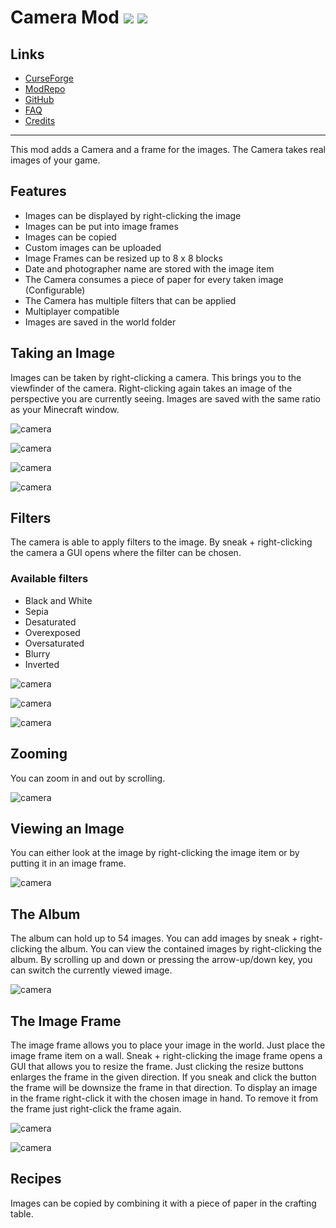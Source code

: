 # Camera Mod ![](http://cf.way2muchnoise.eu/full_289310_downloads.svg) ![](http://cf.way2muchnoise.eu/versions/289310.svg)

## Links
- [CurseForge](https://www.curseforge.com/minecraft/mc-mods/camera-mod)
- [ModRepo](https://modrepo.de/minecraft/camera/overview)
- [GitHub](https://github.com/henkelmax/camera)
- [FAQ](https://modrepo.de/minecraft/camera/faq)
- [Credits](https://modrepo.de/minecraft/camera/credits)

---

This mod adds a Camera and a frame for the images. The Camera takes real images of your game.

## Features

- Images can be displayed by right-clicking the image
- Images can be put into image frames
- Images can be copied
- Custom images can be uploaded
- Image Frames can be resized up to 8 x 8 blocks
- Date and photographer name are stored with the image item
- The Camera consumes a piece of paper for every taken image (Configurable)
- The Camera has multiple filters that can be applied
- Multiplayer compatible
- Images are saved in the world folder

## Taking an Image

Images can be taken by right-clicking a camera. 
This brings you to the viewfinder of the camera. 
Right-clicking again takes an image of the perspective you are currently seeing.
Images are saved with the same ratio as your Minecraft window.

![camera](https://i.imgur.com/BMWH1QZ.png)

![camera](https://i.imgur.com/qmsFX95.png)

![camera](https://i.imgur.com/Ykj86X6.png)

![camera](https://i.imgur.com/oBS0kDa.png)

## Filters

The camera is able to apply filters to the image. By sneak + right-clicking the camera a GUI opens where the filter can be chosen.

### Available filters

- Black and White
- Sepia
- Desaturated
- Overexposed
- Oversaturated
- Blurry
- Inverted

![camera](https://i.imgur.com/BQR1N5u.png)

![camera](https://i.imgur.com/rFe59ku.png)

![camera](https://media.giphy.com/media/U1UZT1oOstxwdRCEJz/giphy.gif)

## Zooming

You can zoom in and out by scrolling.

![camera](https://media.giphy.com/media/RKSSzCEsG8gbA6hPJ4/giphy.gif)

## Viewing an Image

You can either look at the image by right-clicking the image item or by putting it in an image frame.

![camera](https://i.imgur.com/tGwkhZN.png)

## The Album

The album can hold up to 54 images. You can add images by sneak + right-clicking the album. You can view the contained images by right-clicking the album. By scrolling up and down or pressing the arrow-up/down key, you can switch the currently viewed image.

![camera](https://media1.giphy.com/media/hqxA6QgHthz8Pg94bT/giphy.gif)

## The Image Frame

The image frame allows you to place your image in the world. Just place the image frame item on a wall. Sneak + right-clicking the image frame opens a GUI that allows you to resize the frame. Just clicking the resize buttons enlarges the frame in the given direction. If you sneak and click the button the frame will be downsize the frame in that direction. To display an image in the frame right-click it with the chosen image in hand. To remove it from the frame just right-click the frame again.

![camera](https://i.imgur.com/L9jWoMW.png)

![camera](https://i.imgur.com/T720nRH.png)

## Recipes

Images can be copied by combining it with a piece of paper in the crafting table.
